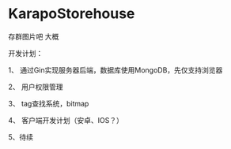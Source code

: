 # KarapoStorehouse
存群图片吧 大概

开发计划：

1、 通过Gin实现服务器后端，数据库使用MongoDB，先仅支持浏览器

2、 用户权限管理

3、 tag查找系统，bitmap

4、 客户端开发计划（安卓、IOS？）

5、待续